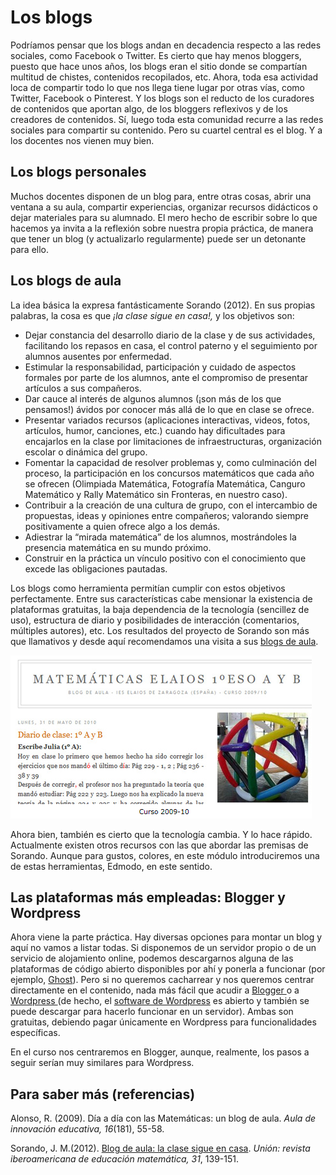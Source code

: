 # Los blogs

Podríamos pensar que los blogs andan en decadencia respecto a las redes sociales, como Facebook o Twitter. Es cierto que hay menos bloggers, puesto que hace unos años, los blogs eran el sitio donde se compartían multitud de chistes, contenidos recopilados, etc. Ahora, toda esa actividad loca de compartir todo lo que nos llega tiene lugar por otras vías, como Twitter, Facebook o Pinterest. Y los blogs son el reducto de los curadores de contenidos que aportan algo, de los bloggers reflexivos y de los creadores de contenidos. Sí, luego toda esta comunidad recurre a las redes sociales para compartir su contenido. Pero su cuartel central es el blog. Y a los docentes nos vienen muy bien.

## Los blogs personales

Muchos docentes disponen de un blog para, entre otras cosas, abrir una ventana a su aula, compartir experiencias, organizar recursos didácticos o dejar materiales para su alumnado. El mero hecho de escribir sobre lo que hacemos ya invita a la reflexión sobre nuestra propia práctica, de manera que tener un blog \(y actualizarlo regularmente\) puede ser un detonante para ello.

## Los blogs de aula

La idea básica la expresa fantásticamente Sorando \(2012\). En sus propias palabras, la cosa es que _¡la clase sigue en casa!,_ y los objetivos son:

* Dejar constancia del desarrollo diario de la clase y de sus actividades, facilitando los repasos en casa, el control paterno y el seguimiento por alumnos ausentes por enfermedad.
* Estimular la responsabilidad, participación y cuidado de aspectos formales por parte de los alumnos, ante el compromiso de presentar artículos a sus compañeros.
* Dar cauce al interés de algunos alumnos \(¡son más de los que pensamos!\) ávidos por conocer más allá de lo que en clase se ofrece.
* Presentar variados recursos \(aplicaciones interactivas, videos, fotos, artículos, humor, canciones, etc.\) cuando hay dificultades para encajarlos en la clase por limitaciones de infraestructuras, organización escolar o dinámica del grupo.
* Fomentar la capacidad de resolver problemas y, como culminación del proceso, la participación en los concursos matemáticos que cada año se ofrecen \(Olimpiada Matemática, Fotografía Matemática, Canguro Matemático y Rally Matemático sin Fronteras, en nuestro caso\).
* Contribuir a la creación de una cultura de grupo, con el intercambio de propuestas, ideas y opiniones entre compañeros; valorando siempre positivamente a quien ofrece algo a los demás.
* Adiestrar la “mirada matemática” de los alumnos, mostrándoles la presencia matemática en su mundo próximo.
* Construir en la práctica un vínculo positivo con el conocimiento que excede las obligaciones pautadas.

Los blogs como herramienta permitían cumplir con estos objetivos perfectamente. Entre sus características cabe mensionar la existencia de plataformas gratuitas, la baja dependencia de la tecnología \(sencillez de uso\), estructura de diario y posibilidades de interacción \(comentarios, múltiples autores\), etc. Los resultados del proyecto de Sorando son más que llamativos y desde aquí recomendamos una visita a sus [blogs de aula](http://matematicasentumundo.es/blogsdeaula.htm).

[![](/redes-sociales/assets/blog-sorando.png)](http://matematicasentumundo.es/blogsdeaula.htm)

Ahora bien, también es cierto que la tecnología cambia. Y lo hace rápido. Actualmente  existen otros recursos con las que abordar las premisas de Sorando. Aunque para gustos, colores, en este módulo introduciremos una de estas herramientas, Edmodo, en este sentido.

## Las plataformas más empleadas: Blogger y Wordpress

Ahora viene la parte práctica. Hay diversas opciones para montar un blog y aquí no vamos a listar todas. Si disponemos de un servidor propio o de un servicio de alojamiento online, podemos descargarnos alguna de las plataformas de código abierto disponibles por ahí y ponerla a funcionar \(por ejemplo, [Ghost](https://ghost.org)\). Pero si no queremos cacharrear y nos queremos centrar directamente en el contenido, nada más fácil que acudir a [Blogger ](https://www.blogger.com)o a [Wordpress ](https://es.wordpress.com/)\(de hecho, el [software de Wordpress](https://wordpress.org/) es abierto y también se puede descargar para hacerlo funcionar en un servidor\). Ambas son gratuitas, debiendo pagar únicamente en Wordpress para funcionalidades específicas.

En el curso nos centraremos en Blogger, aunque, realmente, los pasos a seguir serían muy similares para Wordpress.

## Para saber más \(referencias\)

Alonso, R. \(2009\). Día a día con las Matemáticas: un blog de aula. _Aula de innovación educativa, 16_\(181\), 55-58.

Sorando, J. M.\(2012\). [Blog de aula: la clase sigue en casa](http://www.fisem.org/www/union/revistas/2012/31/archivo_14_de_volumen_31.pdf). _Unión: revista iberoamericana de educación matemática, 31_, 139-151.

